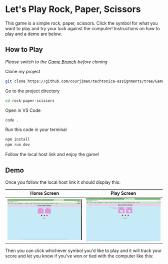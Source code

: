 # Let's Play Rock, Paper, Scissors
This game is a simple rock, paper, scissors. Click the symbol for what you want to play and try your luck against the computer! Instructions on how to play and a demo are below.

## How to Play
_Please switch to the <INS>Game Branch</INS> before cloning_

Clone my project

```bash
git clone https://github.com/courjimen/techtonica-assignments/tree/Game
```

Go to the project directory

```bash
cd rock-paper-scissors
```

Open in VS Code
```bash
code .
```
Run this code in your terminal
```bash
npm install
npm run dev
```
Follow the local host link and enjoy the game!

## Demo
Once you follow the local host link it should display this:

| Home Screen | Play Screen |
|--|--| 
|![](rockscissors.png)|![](scissors.png)

Then you can click whichever symbol you'd like to play and it will track your score and let you know if you've won or tied with the computer like this:
